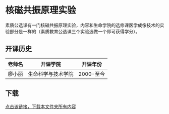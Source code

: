 # 核磁共振原理实验

素质公选课有一门核磁共振原理实验，内容和生命学院的选修课医学成像技术的实验部分是一样的（素质教育公选课三个实验选做一个即可获得学分）。

## 开课历史

|老师名|开课学院|开课年份|
---|---|---
|廖小丽|生命科学与技术学院|2000-至今|

## 下载

[点击该链接，下载本文件夹所有内容](https://xovee.github.io/gitzip/?https://github.com/UESTC-Course/uestc-course/tree/master/课程目录/核磁共振原理实验)